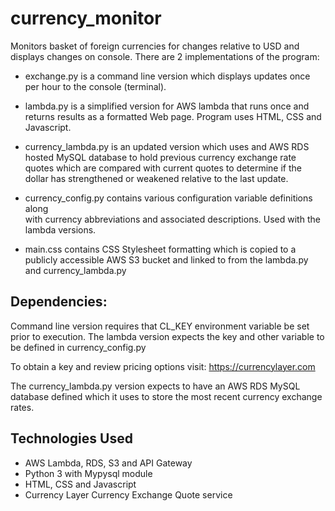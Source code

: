 # currency_monitor
Monitors basket of foreign currencies for changes relative to USD and displays changes on console. There are 2 implementations of the program:

- exchange.py is a command line version which displays updates once per hour
   to the console (terminal).

- lambda.py is a simplified version for AWS lambda that runs once and returns
  results as a formatted Web page. Program uses HTML, CSS and Javascript.

- currency_lambda.py is an updated version which uses and AWS RDS hosted MySQL
  database to hold previous currency exchange rate quotes which are compared
  with current quotes to determine if the dollar has strengthened or weakened
  relative to the last update.

- currency_config.py contains various configuration variable definitions along   
  with currency abbreviations and associated descriptions. Used with the lambda
  versions.

- main.css contains CSS Stylesheet formatting which is copied to a publicly
  accessible AWS S3 bucket and linked to from the lambda.py and currency_lambda.py

## Dependencies:

Command line version requires that CL_KEY environment variable be set prior to
execution. The lambda version expects the key and other variable to be defined
in currency_config.py

To obtain a key and review pricing options visit: https://currencylayer.com

The currency_lambda.py version expects to have an AWS RDS MySQL database defined
which it uses to store the most recent currency exchange rates.

## Technologies Used

- AWS Lambda, RDS, S3 and API Gateway
- Python 3 with Mypysql module
- HTML, CSS and Javascript
- Currency Layer Currency Exchange Quote service
